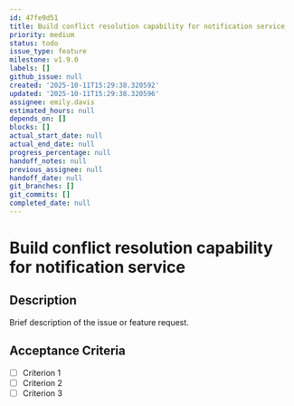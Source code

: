 ```yaml
---
id: 47fe9d51
title: Build conflict resolution capability for notification service
priority: medium
status: todo
issue_type: feature
milestone: v1.9.0
labels: []
github_issue: null
created: '2025-10-11T15:29:38.320592'
updated: '2025-10-11T15:29:38.320596'
assignee: emily.davis
estimated_hours: null
depends_on: []
blocks: []
actual_start_date: null
actual_end_date: null
progress_percentage: null
handoff_notes: null
previous_assignee: null
handoff_date: null
git_branches: []
git_commits: []
completed_date: null
---
```


# Build conflict resolution capability for notification service

## Description

Brief description of the issue or feature request.

## Acceptance Criteria

- [ ] Criterion 1
- [ ] Criterion 2
- [ ] Criterion 3